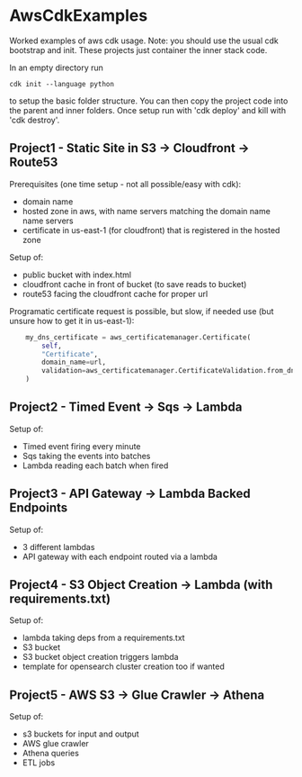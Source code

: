 # AwsCdkExamples
Worked examples of aws cdk usage. Note: you should use the usual cdk bootstrap and init. These projects just container the inner stack code.

In an empty directory run
```shell
cdk init --language python
```
to setup the basic folder structure. You can then copy the project code into the parent and inner folders.
Once setup run with 'cdk deploy' and kill with 'cdk destroy'.

## Project1 - Static Site in S3 -> Cloudfront -> Route53

Prerequisites (one time setup - not all possible/easy with cdk):
- domain name 
- hosted zone in aws, with name servers matching the domain name name servers
- certificate in us-east-1 (for cloudfront) that is registered in the hosted zone

Setup of:
- public bucket with index.html
- cloudfront cache in front of bucket (to save reads to bucket)
- route53 facing the cloudfront cache for proper url

Programatic certificate request is possible, but slow, if needed use (but unsure how to get it in us-east-1):
```python
    my_dns_certificate = aws_certificatemanager.Certificate(
        self,
        "Certificate",
        domain_name=url,
        validation=aws_certificatemanager.CertificateValidation.from_dns(hosted_zone)
    )
```
## Project2 - Timed Event -> Sqs -> Lambda

Setup of:
- Timed event firing every minute
- Sqs taking the events into batches
- Lambda reading each batch when fired


## Project3 - API Gateway -> Lambda Backed Endpoints

Setup of:
- 3 different lambdas
- API gateway with each endpoint routed via a lambda

## Project4 - S3 Object Creation -> Lambda (with requirements.txt)

Setup of:
- lambda taking deps from a requirements.txt
- S3 bucket
- S3 bucket object creation triggers lambda
- template for opensearch cluster creation too if wanted

## Project5 - AWS S3 -> Glue Crawler -> Athena

Setup of:
- s3 buckets for input and output
- AWS glue crawler
- Athena queries
- ETL jobs